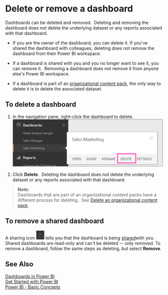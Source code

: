 ﻿<properties 
   pageTitle="Delete or remove a dashboard"
   description="Delete or remove a dashboard"
   services="powerbi" 
   documentationCenter="" 
   authors="mihart" 
   manager="mblythe" 
   editor=""
   tags=""/>
 
<tags
   ms.service="powerbi"
   ms.devlang="NA"
   ms.topic="article"
   ms.tgt_pltfrm="NA"
   ms.workload="powerbi"
   ms.date="10/15/2015"
   ms.author="mihart"/>

# Delete or remove a dashboard  

Dashboards can be deleted and removed.  Deleting and removing the dashboard does not delete the underlying dataset or any reports associated with that dashboard.

-   If you are the owner of the dashboard, you can delete it. If you've shared the dashboard with colleagues, deleting does not remove the dashboard from their Power BI workspace.

-   If a dashboard is shared with you and you no longer want to see it, you can remove it.  Removing a dashboard does not remove it from anyone else's Power BI workspace.

-   If a dashboard is part of an [organizational content pack](powerbi-service-organizational-content-pack-delete.md), the only way to delete it is to delete the associated dataset.

## To delete a dashboard  
1.  In the navigation pane, right-click the dashboard to delete.  
    ![](media/powerbi-service-delete-or-remove-a-dashboard/delete_or_remove1.png)

2.  Click **Delete**.  Deleting the dashboard does not delete the underlying dataset or any reports associated with that dashboard.

>**Note:**  
>Dashboards that are part of an organizational content packs have a different process for deleting.  See [Delete an organizational content pack](powerbi-service-organizational-content-pack-delete.md).

## To remove a shared dashboard  
A sharing icon ![](media/powerbi-service-delete-or-remove-a-dashboard/PBI_SharedWithYouIcon.png) tells you that the dashboard is being [shared](powerbi-service-share-unshare-dashboard.md)with you.  Shared dashboards are read-only and can't be deleted -- only removed. To remove a dashboard, follow the same steps as deleting, but select **Remove**.

## See Also  
[Dashboards in Power BI](powerbi-service-dashboards.md)  
[Get Started with Power BI](powerbi-service-get-started.md)  
[Power BI - Basic Concepts](powerbi-service-basic-concepts.md)  